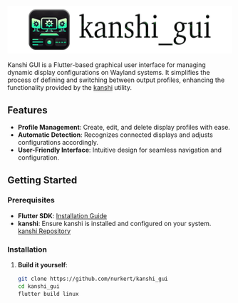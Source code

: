 ![kanshi_gui banner](https://raw.githubusercontent.com/nurkert/kanshi_gui/main/assets/banner.png)

Kanshi GUI is a Flutter-based graphical user interface for managing dynamic display configurations on Wayland systems. It simplifies the process of defining and switching between output profiles, enhancing the functionality provided by the [kanshi](https://sr.ht/~emersion/kanshi/) utility.

## Features

- **Profile Management**: Create, edit, and delete display profiles with ease.
- **Automatic Detection**: Recognizes connected displays and adjusts configurations accordingly.
- **User-Friendly Interface**: Intuitive design for seamless navigation and configuration.

## Getting Started

### Prerequisites

- **Flutter SDK**: [Installation Guide](https://flutter.dev/docs/get-started/install)
- **kanshi**: Ensure kanshi is installed and configured on your system. [kanshi Repository](https://sr.ht/~emersion/kanshi/)

### Installation

1. **Build it yourself**:
   ```bash
   git clone https://github.com/nurkert/kanshi_gui
   cd kanshi_gui
   flutter build linux
